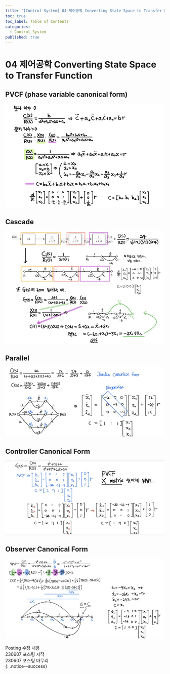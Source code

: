 ```yaml
---
title: '[Control System] 04 제어공학 Converting State Space to Transfer Function'
toc: true
toc_label: Table of Contents
categories:
  - Control_System
published: true
---
```

# 04 제어공학 Converting State Space to Transfer Function

## PVCF (phase variable canonical form)
![PVCF](/assets/images/Control_System_img/4-1-pvcf.jpg)

## Cascade
![cascade](/assets/images/Control_System_img/4-2-cascade.jpg)

## Parallel
![Parallel](/assets/images/Control_System_img/4-3-parallel.jpg)

## Controller Canonical Form
![Controller Canonical Form](/assets/images/Control_System_img/4-4-ccf.jpg)

## Observer Canonical Form
![Observer Canonical Form](/assets/images/Control_System_img/4-5-ocf.jpg)


Posting 수정 내용   
230607 포스팅 시작  
230607 포스팅 마무리  
{: .notice--success}